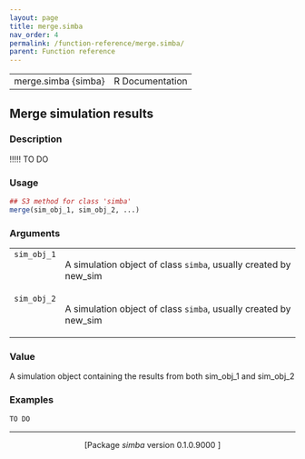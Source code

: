 ```yaml
---
layout: page
title: merge.simba 
nav_order: 4 
permalink: /function-reference/merge.simba/
parent: Function reference
---
```



<table width="100%" summary="page for merge.simba {simba}"><tr><td>merge.simba {simba}</td><td style="text-align: right;">R Documentation</td></tr></table>

<h2>Merge simulation results</h2>

<h3>Description</h3>

<p>!!!!! TO DO
</p>


<h3>Usage</h3>

```R
## S3 method for class 'simba'
merge(sim_obj_1, sim_obj_2, ...)
```


<h3>Arguments</h3>

<table summary="R argblock">
<tr valign="top"><td><span style='font-family:&quot;SFMono-Regular&quot;,Menlo,Consolas,Monospace; font-size:0.85em'>sim_obj_1</span></td>
<td>
<p>A simulation object of class <span style='font-family:&quot;SFMono-Regular&quot;,Menlo,Consolas,Monospace; font-size:0.85em'>simba</span>, usually created
by new_sim</p>
</td></tr>
<tr valign="top"><td><span style='font-family:&quot;SFMono-Regular&quot;,Menlo,Consolas,Monospace; font-size:0.85em'>sim_obj_2</span></td>
<td>
<p>A simulation object of class <span style='font-family:&quot;SFMono-Regular&quot;,Menlo,Consolas,Monospace; font-size:0.85em'>simba</span>, usually created
by new_sim</p>
</td></tr>
</table>


<h3>Value</h3>

<p>A simulation object containing the results from both sim_obj_1 and
sim_obj_2
</p>


<h3>Examples</h3>

```R
TO DO
```

<hr /><div style="text-align: center;">[Package <em>simba</em> version 0.1.0.9000 ]</div>
